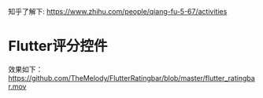 知乎了解下:
https://www.zhihu.com/people/qiang-fu-5-67/activities

# Flutter评分控件
效果如下：https://github.com/TheMelody/FlutterRatingbar/blob/master/flutter_ratingbar.mov
